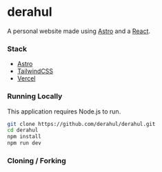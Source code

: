 # derahul

A personal website made using [Astro](https://astro.build) and a [React](https://reactjs.org).

### Stack

- [Astro](https://astro.build)
- [TailwindCSS](https://tailwindcss.com/)
- [Vercel](https://vercel.com)

### Running Locally

This application requires Node.js to run.

```sh
git clone https://github.com/derahul/derahul.git
cd derahul
npm install
npm run dev
```

### Cloning / Forking
